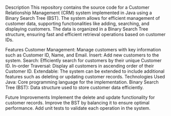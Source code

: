Description
This repository contains the source code for a Customer Relationship Management (CRM) system implemented in Java using a Binary Search Tree (BST). The system allows for efficient management of customer data, supporting functionalities like adding, searching, and displaying customers. The data is organized in a Binary Search Tree structure, ensuring fast and efficient retrieval operations based on customer IDs.

Features
Customer Management: Manage customers with key information such as Customer ID, Name, and Email.
Insert: Add new customers to the system.
Search: Efficiently search for customers by their unique Customer ID.
In-order Traversal: Display all customers in ascending order of their Customer ID.
Extendable: The system can be extended to include additional features such as deleting or updating customer records.
Technologies Used
Java: Core programming language for the implementation.
Binary Search Tree (BST): Data structure used to store customer data efficiently.


Future Improvements
Implement the delete and update functionality for customer records.
Improve the BST by balancing it to ensure optimal performance.
Add unit tests to validate each operation in the system.

